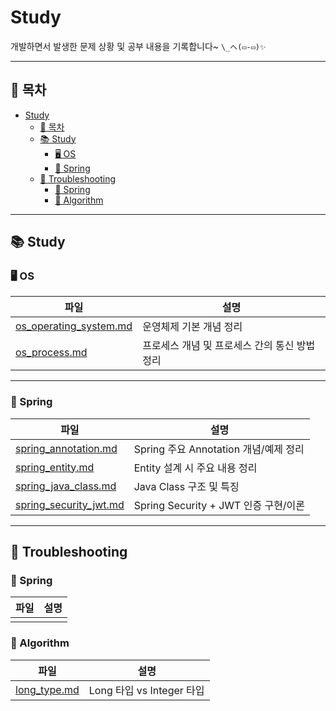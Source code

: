 # Study

개발하면서 발생한 문제 상황 및 공부 내용을 기록합니다~  `\_へ(▭-▭)✨`

---
## 📑 목차

- [Study](#study)
  - [📑 목차](#-목차)
  - [📚 Study](#-study)
    - [🖥️ OS](#️-os)
    - [🌱 Spring](#-spring)
  - [🐞 Troubleshooting](#-troubleshooting)
    - [📂 Spring](#-spring-1)
    - [📂 Algorithm](#-algorithm)

---

## 📚 Study

### 🖥️ OS

| 파일 | 설명 |
| --- | --- |
| [os_operating_system.md](Study/OS/os_operating_system.md) | 운영체제 기본 개념 정리 |
| [os_process.md](Study/OS/os_procss.md) | 프로세스 개념 및 프로세스 간의 통신 방법 정리 |

---

### 🌱 Spring

| 파일 | 설명 |
| --- | --- |
| [spring_annotation.md](Study/Spring/spring_annotation.md) | Spring 주요 Annotation 개념/예제 정리 |
| [spring_entity.md](Study/Spring/spring_entity.md) | Entity 설계 시 주요 내용 정리 |
| [spring_java_class.md](Study/Spring/spring_java_class.md) | Java Class 구조 및 특징 |
| [spring_security_jwt.md](Study/Spring/spring_security_jwt.md) | Spring Security + JWT 인증 구현/이론 |

---

## 🐞 Troubleshooting

### 📂 Spring

| 파일 | 설명 |
| --- | --- |
| |  |

### 📂 Algorithm

| 파일 | 설명 |
| --- | --- |
|[long_type.md](Troubleshooting/Algorithm/long_type.md)| Long 타입 vs Integer 타입|



